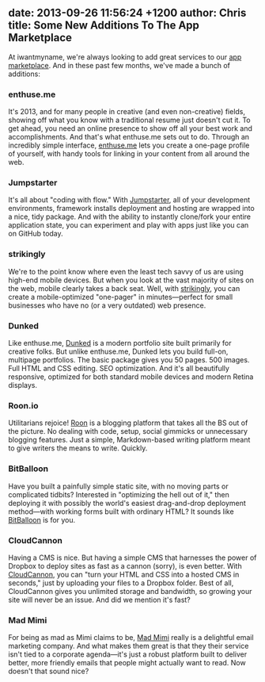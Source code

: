 date: 2013-09-26 11:56:24 +1200
author: Chris
title: Some New Additions To The App Marketplace
----

<!-- excerpt -->

At iwantmyname, we're always looking to add great services to our [app marketplace](https://iwantmyname.com/services). And in these past few months, we've made a bunch of additions:

<!-- /excerpt -->

### enthuse.me

It's 2013, and for many people in creative (and even non-creative) fields, showing off what you know with a traditional resume just doesn't cut it. To get ahead, you need an online presence to show off all your best work and accomplishments. And that's what enthuse.me sets out to do. Through an incredibly simple interface, [enthuse.me][1] lets you create a one-page profile of yourself, with handy tools for linking in your content from all around the web. 

### Jumpstarter

It's all about "coding with flow." With [Jumpstarter][2], all of your development environments, framework installs deployment and hosting are wrapped into a nice, tidy package. And with the ability to instantly clone/fork your entire application state, you can experiment and play with apps just like you can on GitHub today.

### strikingly

We're to the point know where even the least tech savvy of us are using high-end mobile devices. But when you look at the vast majority of sites on the web, mobile clearly takes a back seat. Well, with [strikingly][3], you can create a mobile-optimized "one-pager" in minutes—perfect for small businesses who have no (or a very outdated) web presence.

### Dunked

Like enthuse.me, [Dunked][4] is a modern portfolio site built primarily for creative folks. But unlike enthuse.me, Dunked lets you build full-on, multipage portfolios. The basic package gives you 50 pages. 500 images. Full HTML and CSS editing. SEO optimization. And it's all beautifully responsive, optimized for both standard mobile devices and modern Retina displays. 

### Roon.io

Utilitarians rejoice! [Roon][5] is a blogging platform that takes all the BS out of the picture. No dealing with code, setup, social gimmicks or unnecessary blogging features. Just a simple, Markdown-based writing platform meant to give writers the means to write. Quickly. 

### BitBalloon

Have you built a painfully simple static site, with no moving parts or complicated tidbits? Interested in "optimizing the hell out of it," then deploying it with possibly the world's easiest drag-and-drop deployment method—with working forms built with ordinary HTML? It sounds like [BitBalloon][6] is for you.

### CloudCannon

Having a CMS is nice. But having a simple CMS that harnesses the power of Dropbox to deploy sites as fast as a cannon (sorry), is even better. With [CloudCannon][7], you can "turn your HTML and CSS into a hosted CMS in seconds," just by uploading your files to a Dropbox folder. Best of all, CloudCannon gives you unlimited storage and bandwidth, so growing your site will never be an issue. And did we mention it's fast?

### Mad Mimi

For being as mad as Mimi claims to be, [Mad Mimi][8] really is a delightful email marketing company. And what makes them great is that they their service isn't tied to a corporate agenda—it's just a robust platform built to deliver better, more friendly emails that people might actually want to read. Now doesn't that sound nice?

[1]:https://iwantmyname.com/services/personal-profile/enthuse-me-custom-domains
[2]:https://iwantmyname.com/services/developer/jumpstarter-custom-domain
[3]:https://iwantmyname.com/services/website-builder/strikingly-custom-domain
[4]:https://iwantmyname.com/services/portfolio-hosting/dunked-custom-domain
[5]:https://iwantmyname.com/services/blog-hosting/roon-custom-domain
[6]:https://iwantmyname.com/services/developer/bitballoon-custom-domain
[7]:https://iwantmyname.com/services/developer/cloud-cannon-custom-domains
[8]:https://iwantmyname.com/services/marketing/madmimi-newsletter-custom-domain
